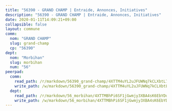 ```yaml
---
title: "56390 - GRAND CHAMP | Entraide, Annonces, Initiatives"
description: "56390 - GRAND CHAMP | Entraide, Annonces, Initiatives"
date: 2020-01-11T14:09:21+09:00
collapsible: false
layout: commune
comm:
  nom: "GRAND CHAMP"
  slug: grand-champ
  cp: "56390"
dept:
  nom: "Morbihan"
  slug: morbihan
  num: "56"
peerpad:
  comm:
    read_path: /r/markdown/56390_grand-champ/4XTTM4uYL2uJFUWNq7kCLXbtL7mpsaCmkNro1KVHhGq8mdNoN
    write_path: /w/markdown/56390_grand-champ/4XTTM4uYL2uJFUWNq7kCLXbtL7mpsaCmkNro1KVHhGq8mdNoN-K3TgU7LUAFSisTgkLnQwc5a9vjsFZXZgqFY3uQ8PKNrCNzas14JbfH6sHNDoRzr4uGNZkSbUXfWqunpLsJyRAFfEYar6kRpanXZb8y4z4iRt1GWAox5hFFqGtqocPVyK4HjyA1qn
  dept:
    read_path: /r/markdown/56_morbihan/4XTTMBhPi6SF1jGwmjy3XBA4sK6EbYDun44EYwF3irZ7aBa5U
    write_path: /w/markdown/56_morbihan/4XTTMBhPi6SF1jGwmjy3XBA4sK6EbYDun44EYwF3irZ7aBa5U-K3TgV3HyhWtqSpmJ2GGLPRtHigVTcxkFRVLMX5R66UyRAN55PNUQgmTNwaDuJmWps9EVWQzncDySYbA7Pg7qEdRXsayrZysPHK4HeKM3FG1U8vQvyUvaDoFo4L4Z8coFC71q4zES
---
```


